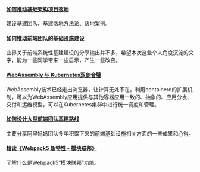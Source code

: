 
#### [如何推动基础架构项目落地](https://juejin.im/post/5e6447e1f265da575f4e7df1)
建设基建团队、基建落地方法论、落地案例。

#### [如何推动前端团队的基础设施建设](https://mp.weixin.qq.com/s/2VSa3xBpy5St8G1v0RjW9g)
业界关于前端系统性基建建设的分享输出并不多，希望本次这些个人角度沉淀的文字，能为一些同学带来一些启示，产生一些改变。

#### [WebAssembly 与 Kubernetes双剑合璧](https://developer.aliyun.com/article/744310)
WebAssembly技术已经走出浏览器，让计算无处不在。利用containerd的扩展机制，可以为WebAssembly应用提供与其他容器应用一致的、抽象的、应用分发、交付和运维模型，可以在Kubernetes集群中进行统一调度和管理。

#### [如何设计大型前端团队基建路线](https://mp.weixin.qq.com/s/CF-iZ1NCT1AkihCuyffbUA)
主要分享阿里妈妈团队多年积累下来的前端基础设施相关方面的一些成果和心得。

#### [精读《Webpack5 新特性 - 模块联邦》](https://mp.weixin.qq.com/s/b5Gl_1yX1enktU9oulO9zg)
了解什么是Webpack5“模块联邦”功能。
